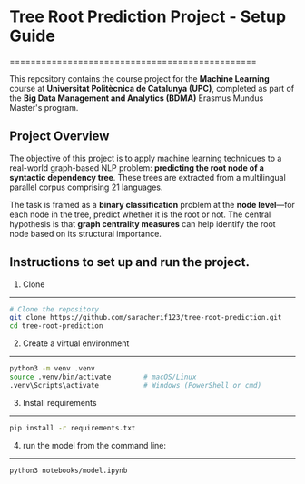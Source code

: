 # Tree Root Prediction Project - Setup Guide
===============================================

This repository contains the course project for the **Machine Learning** course at **Universitat Politècnica de Catalunya (UPC)**, completed as part of the **Big Data Management and Analytics (BDMA)** Erasmus Mundus Master's program.

## Project Overview

The objective of this project is to apply machine learning techniques to a real-world graph-based NLP problem: **predicting the root node of a syntactic dependency tree**. These trees are extracted from a multilingual parallel corpus comprising 21 languages.

The task is framed as a **binary classification** problem at the **node level**—for each node in the tree, predict whether it is the root or not. The central hypothesis is that **graph centrality measures** can help identify the root node based on its structural importance.

## Instructions to set up and run the project.

1. Clone 
------------------------------
```bash
# Clone the repository
git clone https://github.com/saracherif123/tree-root-prediction.git
cd tree-root-prediction
```

2. Create a virtual environment
------------------------------
```bash
python3 -m venv .venv
source .venv/bin/activate        # macOS/Linux
.venv\Scripts\activate           # Windows (PowerShell or cmd)
```

3. Install requirements
------------------------------
```bash
pip install -r requirements.txt
```

4. run the model from the command line:
------------------------------
```bash
python3 notebooks/model.ipynb
```
